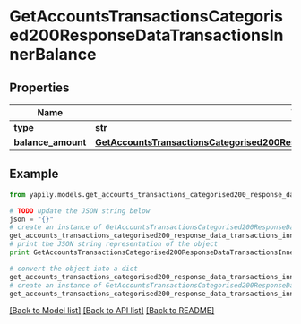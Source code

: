 # GetAccountsTransactionsCategorised200ResponseDataTransactionsInnerBalance


## Properties
Name | Type | Description | Notes
------------ | ------------- | ------------- | -------------
**type** | **str** |  | [optional] 
**balance_amount** | [**GetAccountsTransactionsCategorised200ResponseDataTransactionsInnerTransactionAmount**](GetAccountsTransactionsCategorised200ResponseDataTransactionsInnerTransactionAmount.md) |  | [optional] 

## Example

```python
from yapily.models.get_accounts_transactions_categorised200_response_data_transactions_inner_balance import GetAccountsTransactionsCategorised200ResponseDataTransactionsInnerBalance

# TODO update the JSON string below
json = "{}"
# create an instance of GetAccountsTransactionsCategorised200ResponseDataTransactionsInnerBalance from a JSON string
get_accounts_transactions_categorised200_response_data_transactions_inner_balance_instance = GetAccountsTransactionsCategorised200ResponseDataTransactionsInnerBalance.from_json(json)
# print the JSON string representation of the object
print GetAccountsTransactionsCategorised200ResponseDataTransactionsInnerBalance.to_json()

# convert the object into a dict
get_accounts_transactions_categorised200_response_data_transactions_inner_balance_dict = get_accounts_transactions_categorised200_response_data_transactions_inner_balance_instance.to_dict()
# create an instance of GetAccountsTransactionsCategorised200ResponseDataTransactionsInnerBalance from a dict
get_accounts_transactions_categorised200_response_data_transactions_inner_balance_from_dict = GetAccountsTransactionsCategorised200ResponseDataTransactionsInnerBalance.from_dict(get_accounts_transactions_categorised200_response_data_transactions_inner_balance_dict)
```
[[Back to Model list]](../README.md#documentation-for-models) [[Back to API list]](../README.md#documentation-for-api-endpoints) [[Back to README]](../README.md)


